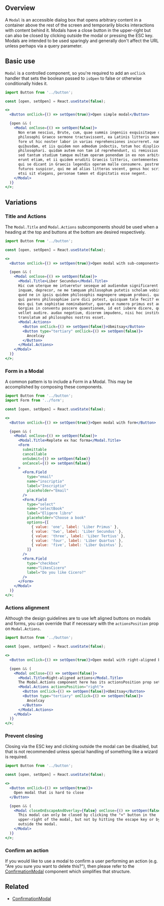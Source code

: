 ## Overview

A `Modal` is an accessible dialog box that opens arbitrary content in a container above the rest of the screen and temporarily blocks interactions with content behind it. Modals have a close button in the upper-right but can also be closed by clicking outside the modal or pressing the ESC key. Modals are intended to be used sparingly and generally don't affect the URL unless perhaps via a query parameter.

## Basic use

`Modal` is a controlled component, so you're required to add an `onClick` handler that sets the boolean passed to `isOpen` to false or otherwise conditionally hides it.

```jsx
import Button from '../button';

const [open, setOpen] = React.useState(false);

<>
  <Button onClick={() => setOpen(true)}>Open simple modal</Button>

  {open && (
    <Modal onClose={() => setOpen(false)}>
      Non eram nescius, Brute, cum, quae summis ingeniis exquisitaque doctrina
      philosophi Graeco sermone tractavissent, ea Latinis litteris mandaremus,
      fore ut hic noster labor in varias reprehensiones incurreret. nam
      quibusdam, et iis quidem non admodum indoctis, totum hoc displicet
      philosophari. quidam autem non tam id reprehendunt, si remissius agatur,
      sed tantum studium tamque multam operam ponendam in eo non arbitrantur.
      erunt etiam, et ii quidem eruditi Graecis litteris, contemnentes Latinas,
      qui se dicant in Graecis legendis operam malle consumere. postremo aliquos
      futuros suspicor, qui me ad alias litteras vocent, genus hoc scribendi,
      etsi sit elegans, personae tamen et dignitatis esse negent.
    </Modal>
  )}
</>;
```

## Variations

### Title and Actions

The `Modal.Title` and `Modal.Actions` subcomponents should be used when a
heading at the top and buttons at the bottom are desired respectively.

```jsx
import Button from '../button';

const [open, setOpen] = React.useState(false);

<>
  <Button onClick={() => setOpen(true)}>Open modal with sub-components</Button>

  {open && (
    <Modal onClose={() => setOpen(false)}>
      <Modal.Title>Liber Secundus</Modal.Title>
      Hic cum uterque me intueretur seseque ad audiendum significarent paratos, Primum,
      inquam, deprecor, ne me tamquam philosophum putetis scholam vobis aliquam explicaturum,
      quod ne in ipsis quidem philosophis magnopere umquam probavi. quando enim Socrates,
      qui parens philosophiae iure dici potest, quicquam tale fecit? eorum erat iste
      mos qui tum sophistae nominabantur, quorum e numero primus est ausus Leontinus
      Gorgias in conventu poscere quaestionem, id est iubere dicere, qua de re quis
      vellet audire. audax negotium, dicerem impudens, nisi hoc institutum postea
      translatum ad philosophos nostros esset.
      <Modal.Actions>
        <Button onClick={() => setOpen(false)}>Ubmitsay</Button>
        <Button type="tertiary" onClick={() => setOpen(false)}>
          Ancelcay
        </Button>
      </Modal.Actions>
    </Modal>
  )}
</>;
```

### Form in a Modal

A common pattern is to include a Form in a Modal. This may be accomplished by
composing these components.

```jsx
import Button from '../button';
import Form from '../form';

const [open, setOpen] = React.useState(false);

<>
  <Button onClick={() => setOpen(true)}>Open modal with form</Button>

  {open && (
    <Modal onClose={() => setOpen(false)}>
      <Modal.Title>Replete ex hac forma</Modal.Title>
      <Form
        submittable
        cancellable
        onSubmit={() => setOpen(false)}
        onCancel={() => setOpen(false)}
      >
        <Form.Field
          type="email"
          name="inscriptio"
          label="Inscriptio"
          placeholder="Email"
        />
        <Form.Field
          type="select"
          name="selectBook"
          label="Eligere libro"
          placeholder="Choose a book"
          options={[
            { value: 'one', label: 'Liber Primus' },
            { value: 'two', label: 'Liber Secundus' },
            { value: 'three', label: 'Liber Tertius' },
            { value: 'four', label: 'Liber Quartus' },
            { value: 'five', label: 'Liber Quintus' },
          ]}
        />
        <Form.Field
          type="checkbox"
          name="likesCicero"
          label="Do you like Cicero?"
        />
      </Form>
    </Modal>
  )}
</>;
```

### Actions alignment

Although the design guidelines are to use left aligned buttons on modals and forms, you can override that if necessary with the `actionsPosition` prop on `Modal.Actions`.

```jsx
import Button from '../button';

const [open, setOpen] = React.useState(false);

<>
  <Button onClick={() => setOpen(true)}>Open modal with right-aligned buttons</Button>

  {open && (
    <Modal onClose={() => setOpen(false)}>
      <Modal.Title>Right-aligned actions</Modal.Title>
      The Modal.Actions component here has its actionsPosition prop set to "right".
      <Modal.Actions actionsPosition="right">
        <Button onClick={() => setOpen(false)}>Ubmitsay</Button>
        <Button type="tertiary" onClick={() => setOpen(false)}>
          Ancelcay
        </Button>
      </Modal.Actions>
    </Modal>
  )}
</>;
```

### Prevent closing

Closing via the ESC key and clicking outside the modal can be disabled, but that
is not recommended unless special handling of something like a wizard is
required.

```jsx
import Button from '../button';

const [open, setOpen] = React.useState(false);

<>
  <Button onClick={() => setOpen(true)}>
    Open modal that is hard to close
  </Button>

  {open && (
    <Modal closeOnEscapeAndOverlay={false} onClose={() => setOpen(false)}>
      This modal can only be closed by clicking the "×" button in the
      upper-right of the modal, but not by hitting the escape key or by clicking
      outside the modal.
    </Modal>
  )}
</>;
```

### Confirm an action

If you would like to use a modal to confirm a user performing an action (e.g. "Are you sure you want to delete this?"), then please refer to the [ConfirmationModal](#/React%20Components/ConfirmationModal) component which simplifies that structure.

## Related

- [ConfirmationModal](#/React%20Components/ConfirmationModal)
